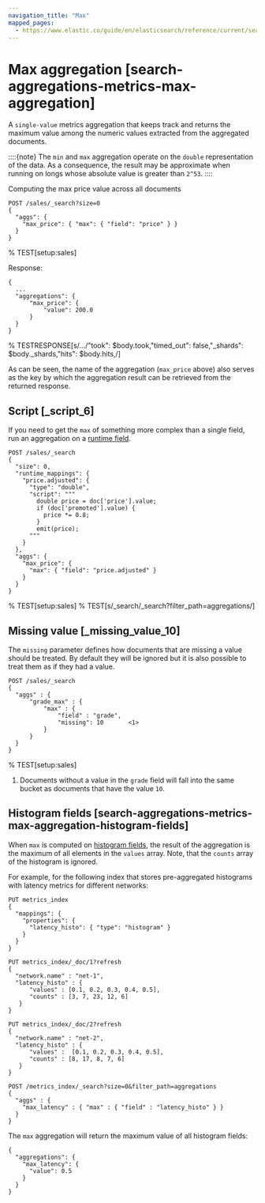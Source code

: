 ```yaml
---
navigation_title: "Max"
mapped_pages:
  - https://www.elastic.co/guide/en/elasticsearch/reference/current/search-aggregations-metrics-max-aggregation.html
---
```


# Max aggregation [search-aggregations-metrics-max-aggregation]


A `single-value` metrics aggregation that keeps track and returns the maximum value among the numeric values extracted from the aggregated documents.

::::{note}
The `min` and `max` aggregation operate on the `double` representation of the data. As a consequence, the result may be approximate when running on longs whose absolute value is greater than `2^53`.
::::


Computing the max price value across all documents

```console
POST /sales/_search?size=0
{
  "aggs": {
    "max_price": { "max": { "field": "price" } }
  }
}
```
%  TEST[setup:sales]

Response:

```console-result
{
  ...
  "aggregations": {
      "max_price": {
          "value": 200.0
      }
  }
}
```
%  TESTRESPONSE[s/\.\.\./"took": $body.took,"timed_out": false,"_shards": $body._shards,"hits": $body.hits,/]

As can be seen, the name of the aggregation (`max_price` above) also serves as the key by which the aggregation result can be retrieved from the returned response.

## Script [_script_6]

If you need to get the `max` of something more complex than a single field, run an aggregation on a [runtime field](docs-content://manage-data/data-store/mapping/runtime-fields.md).

```console
POST /sales/_search
{
  "size": 0,
  "runtime_mappings": {
    "price.adjusted": {
      "type": "double",
      "script": """
        double price = doc['price'].value;
        if (doc['promoted'].value) {
          price *= 0.8;
        }
        emit(price);
      """
    }
  },
  "aggs": {
    "max_price": {
      "max": { "field": "price.adjusted" }
    }
  }
}
```
%  TEST[setup:sales]
%  TEST[s/_search/_search?filter_path=aggregations/]


## Missing value [_missing_value_10]

The `missing` parameter defines how documents that are missing a value should be treated. By default they will be ignored but it is also possible to treat them as if they had a value.

```console
POST /sales/_search
{
  "aggs" : {
      "grade_max" : {
          "max" : {
              "field" : "grade",
              "missing": 10       <1>
          }
      }
  }
}
```
%  TEST[setup:sales]

1. Documents without a value in the `grade` field will fall into the same bucket as documents that have the value `10`.



## Histogram fields [search-aggregations-metrics-max-aggregation-histogram-fields]

When `max` is computed on [histogram fields](/reference/elasticsearch/mapping-reference/histogram.md), the result of the aggregation is the maximum of all elements in the `values` array. Note, that the `counts` array of the histogram is ignored.

For example, for the following index that stores pre-aggregated histograms with latency metrics for different networks:

```console
PUT metrics_index
{
  "mappings": {
    "properties": {
      "latency_histo": { "type": "histogram" }
    }
  }
}

PUT metrics_index/_doc/1?refresh
{
  "network.name" : "net-1",
  "latency_histo" : {
      "values" : [0.1, 0.2, 0.3, 0.4, 0.5],
      "counts" : [3, 7, 23, 12, 6]
   }
}

PUT metrics_index/_doc/2?refresh
{
  "network.name" : "net-2",
  "latency_histo" : {
      "values" :  [0.1, 0.2, 0.3, 0.4, 0.5],
      "counts" : [8, 17, 8, 7, 6]
   }
}

POST /metrics_index/_search?size=0&filter_path=aggregations
{
  "aggs" : {
    "max_latency" : { "max" : { "field" : "latency_histo" } }
  }
}
```

The `max` aggregation will return the maximum value of all histogram fields:

```console-result
{
  "aggregations": {
    "max_latency": {
      "value": 0.5
    }
  }
}
```


